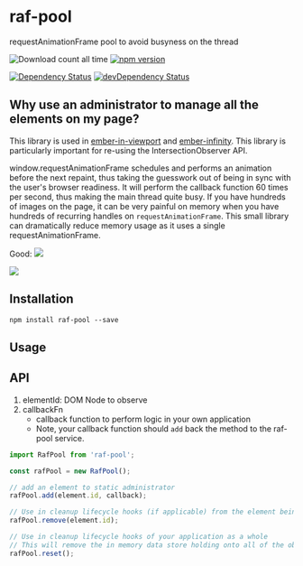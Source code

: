 # raf-pool
requestAnimationFrame pool to avoid busyness on the thread

![Download count all time](https://img.shields.io/npm/dt/raf-pool.svg)
[![npm version](https://badge.fury.io/js/raf-pool.svg)](http://badge.fury.io/js/raf-pool)

[![Dependency Status](https://david-dm.org/snewcomer/raf-pool.svg)](https://david-dm.org/snewcomer/raf-pool)
[![devDependency Status](https://david-dm.org/snewcomer/raf-pool/dev-status.svg)](https://david-dm.org/snewcomer/raf-pool#info=devDependencies)

Why use an administrator to manage all the elements on my page?
------------------------------------------------------------------------------
This library is used in [ember-in-viewport](https://github.com/DockYard/ember-in-viewport) and [ember-infinity](https://github.com/ember-infinity/ember-infinity).  This library is particularly important for re-using the IntersectionObserver API.

window.requestAnimationFrame schedules and performs an animation before the next repaint, thus taking the guesswork out of being in sync with the user's browser readiness.  It will perform the callback function 60 times per second, thus making the main thread quite busy.  If you have hundreds of images on the page, it can be very painful on memory when you have hundreds of recurring handles on `requestAnimationFrame`.  This small library can dramatically reduce memory usage as it uses a single requestAnimationFrame.

Good:
<img src="https://user-images.githubusercontent.com/222011/39496842-4cdf44e4-4d6e-11e8-9197-1dfd501af7e7.png" />

<img src="https://user-images.githubusercontent.com/222011/39496843-4cf62600-4d6e-11e8-8f86-c47ecb7ae32c.png" />


Installation
------------------------------------------------------------------------------

```
npm install raf-pool --save
```

Usage
------------------------------------------------------------------------------
## API

1. elementId: DOM Node to observe
2. callbackFn
    - callback function to perform logic in your own application
    - Note, your callback function should `add` back the method to the raf-pool service.

```js
import RafPool from 'raf-pool';

const rafPool = new RafPool();

// add an element to static administrator
rafPool.add(element.id, callback);

// Use in cleanup lifecycle hooks (if applicable) from the element being observed
rafPool.remove(element.id);

// Use in cleanup lifecycle hooks of your application as a whole
// This will remove the in memory data store holding onto all of the observers
rafPool.reset();
